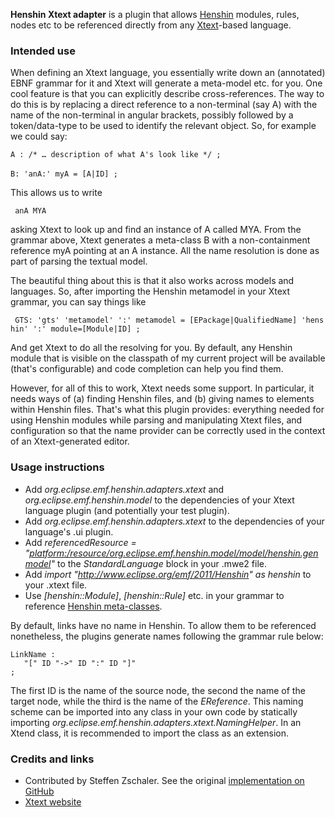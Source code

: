 **Henshin Xtext adapter** is a plugin that allows
[Henshin](Home "wikilink") modules, rules, nodes etc to be referenced
directly from any [Xtext](https://eclipse.dev/Xtext/)-based language.

### Intended use

When defining an Xtext language, you essentially write down an
(annotated) EBNF grammar for it and Xtext will generate a meta-model
etc. for you. One cool feature is that you can explicitly describe
cross-references. The way to do this is by replacing a direct reference
to a non-terminal (say A) with the name of the non-terminal in angular
brackets, possibly followed by a token/data-type to be used to identify
the relevant object. So, for example we could say:

`A : /* … description of what A's look like */ ; `\
\
`B: 'anA:' myA = [A|ID] ;`

This allows us to write

` anA MYA`

asking Xtext to look up and find an instance of A called MYA. From the
grammar above, Xtext generates a meta-class B with a non-containment
reference myA pointing at an A instance. All the name resolution is done
as part of parsing the textual model.

The beautiful thing about this is that it also works across models and
languages. So, after importing the Henshin metamodel in your Xtext
grammar, you can say things like

` GTS: 'gts' 'metamodel' ':' metamodel = [EPackage|QualifiedName] 'henshin' ':' module=[Module|ID] ;`

And get Xtext to do all the resolving for you. By default, any Henshin
module that is visible on the classpath of my current project will be
available (that's configurable) and code completion can help you find
them.

However, for all of this to work, Xtext needs some support. In
particular, it needs ways of (a) finding Henshin files, and (b) giving
names to elements within Henshin files. That\'s what this plugin
provides: everything needed for using Henshin modules while parsing and
manipulating Xtext files, and configuration so that the name provider
can be correctly used in the context of an Xtext-generated editor.

### Usage instructions

-   Add
    *org.eclipse.emf.henshin.adapters.xtext*
    and
    *org.eclipse.emf.henshin.model*
    to the dependencies of your Xtext language plugin (and potentially
    your test plugin).
-   Add
    *org.eclipse.emf.henshin.adapters.xtext*
    to the dependencies of your language\'s .ui plugin.
-   Add *referencedResource =
    \"<platform:/resource/org.eclipse.emf.henshin.model/model/henshin.genmodel>\"*
    to the *StandardLanguage* block in your .mwe2 file.
-   Add *import
    \"http://www.eclipse.org/emf/2011/Henshin" as
    henshin* to your .xtext file.
-   Use
    *\[henshin::Module\]*,
    *\[henshin::Rule\]*
    etc. in your grammar to reference [Henshin
    meta-classes](Transformation-Meta-Model "wikilink").

By default, links have no name in Henshin. To allow them to be
referenced nonetheless, the plugins generate names following the grammar
rule below:

`LinkName :`\
`   "[" ID "->" ID ":" ID "]"`\
`;`

The first ID is the name of the source node, the second the name of the
target node, while the third is the name of the *EReference*. This
naming scheme can be imported into any class in your own code by
statically importing
*org.eclipse.emf.henshin.adapters.xtext.NamingHelper*. In an Xtend
class, it is recommended to import the class as an extension.

### Credits and links

-   Contributed by Steffen Zschaler. See the original [implementation on
    GitHub](https://github.com/szschaler/henshin_xtext_adapter)
-   [Xtext website](https://www.eclipse.org/Xtext/)


